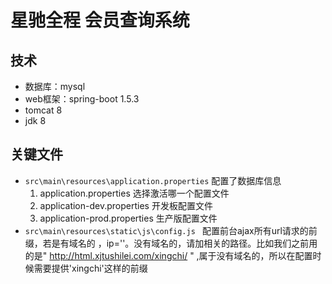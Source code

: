 # 星驰全程 会员查询系统

## 技术
- 数据库：mysql
- web框架：spring-boot 1.5.3
- tomcat 8
- jdk 8


## 关键文件

- `src\main\resources\application.properties` 配置了数据库信息
    1. application.properties  选择激活哪一个配置文件
    1. application-dev.properties 开发板配置文件
    1. application-prod.properties 生产版配置文件
- `src\main\resources\static\js\config.js `  配置前台ajax所有url请求的前缀，若是有域名的 ，ip=''。没有域名的，请加相关的路径。比如我们之前用的是"  http://html.xjtushilei.com/xingchi/ " ,属于没有域名的，所以在配置时候需要提供'xingchi'这样的前缀